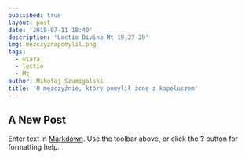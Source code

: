 ```yaml
---
published: true
layout: post
date: '2018-07-11 18:40'
description: 'Lectio Divina Mt 19,27-29'
img: mezczyznapomylil.png
tags:
  - wiara
  - lectio
  - Mt
author: Mikołaj Szumigalski
title: 'O mężczyźnie, który pomylił żonę z kapeluszem'
---
```

## A New Post

Enter text in [Markdown](http://daringfireball.net/projects/markdown/). Use the toolbar above, or click the **?** button for formatting help.

